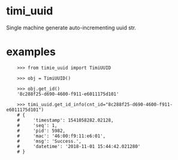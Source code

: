 # timi_uuid
Single machine generate auto-incrementing uuid str.

# examples

```
    >>> from timie_uuid import TimiUUID

    >>> obj = TimiUUID()

    >>> obj.get_id()
    '8c288f25-d690-4600-f911-e6011175d101'

    >>> timi_uuid.get_id_info(cnt_id="8c288f25-d690-4600-f911-e6011175d101")
    # {
    #     'timestamp': 1541058282.02128,
    #     'seq': 1,
    #     'pid': 5982,
    #     'mac': '46:00:f9:11:e6:01',
    #     'msg': 'Success.',
    #     'datetime': '2018-11-01 15:44:42.021280'
    # }

```
